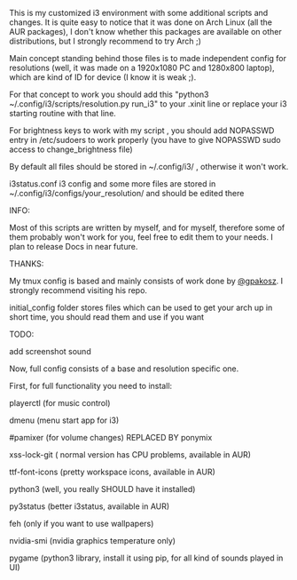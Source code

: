 This is my customized i3 environment with some additional scripts and changes.
It is quite easy to notice that it was done on Arch Linux (all the AUR packages), I don't know whether this packages are available on other distributions, but I strongly recommend to try Arch ;)

Main concept standing behind those files is to made independent config for resolutions (well, it was made on a 1920x1080 PC and 1280x800 laptop), which are kind of ID for device (I know it is weak ;).

For that concept to work you should add this "python3 ~/.config/i3/scripts/resolution.py run_i3" to your .xinit line or replace your i3 starting routine with that line.

For brightness keys to work with my script , you should add NOPASSWD entry in /etc/sudoers to work properly (you have to give NOPASSWD sudo access to change_brightness file)

By default all files should be stored in ~/.config/i3/ , otherwise it won't work.

i3status.conf i3 config and some more files are stored in ~/.config/i3/configs/your_resolution/ and should be edited there

INFO: 

Most of this scripts are written by myself, and for myself, therefore some of them probably won't work for you, feel free to edit them to your needs. I plan to release Docs in near future.

THANKS:

My tmux config is based and mainly consists of work done by [@gpakosz]. I strongly recommend visiting his repo.

[@gpakosz]: https://github.com/gpakosz/.tmux


initial_config folder stores files which can be used to get your arch up in short time, you should read them and use if you want

TODO:

 add screenshot sound 



Now, full config consists of a base and resolution specific one.


First, for full functionality you need to install:

playerctl (for music control)

dmenu (menu start app for i3)

#pamixer (for volume changes) REPLACED BY ponymix

xss-lock-git ( normal version has CPU problems, available in AUR) 

ttf-font-icons (pretty workspace icons, available in AUR) 

python3 (well, you really SHOULD have it installed)  

py3status (better i3status, available in AUR)

feh (only if you want to use wallpapers)

nvidia-smi (nvidia graphics temperature only)

pygame (python3 library, install it using pip, for all kind of sounds played in UI)
